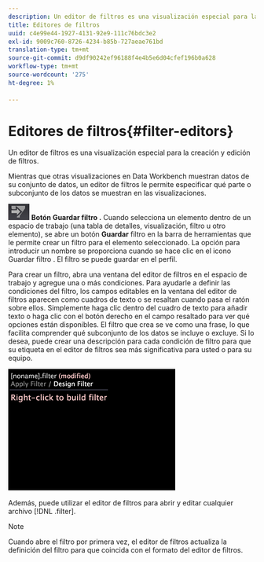 ```yaml
---
description: Un editor de filtros es una visualización especial para la creación y edición de filtros.
title: Editores de filtros
uuid: c4e99e44-1927-4131-92e9-111c76bdc3e2
exl-id: 9009c760-8726-4234-b85b-727aeae761bd
translation-type: tm+mt
source-git-commit: d9df90242ef96188f4e4b5e6d04cfef196b0a628
workflow-type: tm+mt
source-wordcount: '275'
ht-degree: 1%

---
```


# Editores de filtros{#filter-editors}

Un editor de filtros es una visualización especial para la creación y edición de filtros.

Mientras que otras visualizaciones en Data Workbench muestran datos de su conjunto de datos, un editor de filtros le permite especificar qué parte o subconjunto de los datos se muestran en las visualizaciones.

![](assets/filter_edit_toolbar.png) **Botón Guardar filtro .** Cuando selecciona un elemento dentro de un espacio de trabajo (una tabla de detalles, visualización, filtro u otro elemento), se abre un botón  **Guardar** filtro en la barra de herramientas que le permite crear un filtro para el elemento seleccionado. La opción para introducir un nombre se proporciona cuando se hace clic en el icono Guardar filtro . El filtro se puede guardar en el perfil.

Para crear un filtro, abra una ventana del editor de filtros en el espacio de trabajo y agregue una o más condiciones. Para ayudarle a definir las condiciones del filtro, los campos editables en la ventana del editor de filtros aparecen como cuadros de texto o se resaltan cuando pasa el ratón sobre ellos. Simplemente haga clic dentro del cuadro de texto para añadir texto o haga clic con el botón derecho en el campo resaltado para ver qué opciones están disponibles. El filtro que crea se ve como una frase, lo que facilita comprender qué subconjunto de los datos se incluye o excluye. Si lo desea, puede crear una descripción para cada condición de filtro para que su etiqueta en el editor de filtros sea más significativa para usted o para su equipo.

![](assets/vis_FilterEditor_Blank.png)

Además, puede utilizar el editor de filtros para abrir y editar cualquier archivo [!DNL .filter].

>[!NOTE]
>
>Cuando abre el filtro por primera vez, el editor de filtros actualiza la definición del filtro para que coincida con el formato del editor de filtros.
